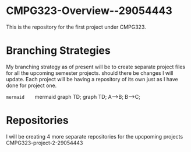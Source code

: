 # CMPG323-Overview--29054443
This is the repository for the first project under CMPG323.

# Branching Strategies
My branching strategy as of present will be to create separate project files for all the upcoming semester projects.
should there be changes I will update.
Each project will be having a repository of its own just as I have done for project one.

```mermaid    ```mermaid
graph TD;     graph TD;
  A-->B;        B-->C;
```           ```

# Repositories 

I will be creating 4 more separate repositories for the upcpoming projects
CMPG323-project-2-29054443
